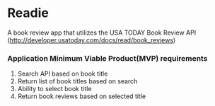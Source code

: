 Readie
======

A book review app that utilizes the USA TODAY Book Review API
(http://developer.usatoday.com/docs/read/book_reviews)


### Application Minimum Viable Product(MVP) requirements

1. Search API based on book title
2. Return list of book titles based on search
3. Ability to select book title
4. Return book reviews based on selected title

